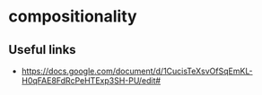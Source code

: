 # compositionality


## Useful links
* https://docs.google.com/document/d/1CucisTeXsvOfSqEmKL-H0qFAE8FdRcPeHTExp3SH-PU/edit#
